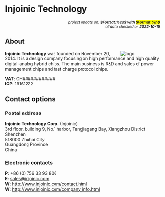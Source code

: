 # Injoinic Technology

<div style="display:flex;justify-content:right;">
<small><em>project update on: <strong>$Format:%cs$ with <mark><a href="https://github.com/tiacsys/bridle-electronic/commits/$Format:%h$" title="$Format:%B$" target="_blank">$Format:%h$</a></mark></strong></em></small>
</div>
<div style="display:flex;justify-content:right;">
<small><em>all data checked on <strong>2022-10-15</strong></em></small>
</div>

## About

<span style="width:128px;float:right;">![logo]</span>

[logo]: electronic/.logos/injoinic.png "Injoinic Technology"

**Injoinic Technology** was founded on November 20, 2014. It is a design
company focusing on high performance and high quality digital-analog hybrid
chips. The main business is R&D and sales of power management chips and fast
charge protocol chips.

**VAT**: CH############<br/>
**ICP**: 18161222

## Contact options

### Postal address

**Injoinic Technology Corp.** (Injoinic)<br/>
3rd floor, building 9, No.1 harbor,
Tangjiagang Bay, Xiangzhou District Shenzhen<br/>
518000 Zhuhai City<br/>
Guangdong Province<br/>
China

### Electronic contacts

**P**: +86 (0) 756 33 93 806<br/>
**E**: sales@injoinic.com<br/>
**W**: http://www.injoinic.com/contact.html<br/>
**W**: http://www.injoinic.com/company_info.html
